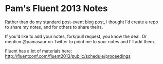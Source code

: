 # Pam's Fluent 2013 Notes

Rather than do my standard post-event blog post, I thought I'd create a repo to share my notes, and for others to share theirs.

If you'd like to add your notes, fork/pull request, you know the deal. Or mention @pamasaur on Twitter to point me to your notes and I'll add them.

Fluent has a lot of materials here: http://fluentconf.com/fluent2013/public/schedule/proceedings